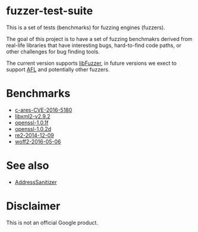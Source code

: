 # fuzzer-test-suite

This is a set of tests (benchmarks) for fuzzing engines (fuzzers).

The goal of this project is to have a set of fuzzing benchmakrs derived from real-life
libraries that have interesting bugs, hard-to-find code paths, or other
challenges for bug finding tools.

The current version supports [libFuzzer](http://libFuzzer.info),
in future versions we exect to support [AFL](http://lcamtuf.coredump.cx/afl/)
and potentially other fuzzers.

# Benchmarks

* [c-ares-CVE-2016-5180](./c-ares-CVE-2016-5180)
* [libxml2-v2.9.2](./libxml2-v2.9.2)
* [openssl-1.0.1f](openssl-1.0.1f)
* [openssl-1.0.2d](openssl-1.0.2d)
* [re2-2014-12-09](re2-2014-12-09)
* [woff2-2016-05-06](woff2-2016-05-06)
# See also

* [AddressSanitizer](http://clang.llvm.org/docs/AddressSanitizer.html)

# Disclaimer
This is not an official Google product.
